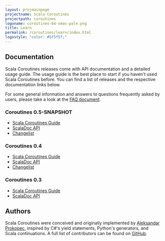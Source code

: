```yaml
---
layout: projmainpage
projectname: Scala Coroutines
projectpath: coroutines
logoname: coroutines-64-xmas-pale.png
title: Learn
permalink: /coroutines/learn/index.html
logostyle: "color: #5f5f5f;"
---
```



## Documentation

Scala Coroutines releases come with API documentation and a detailed usage guide.
The usage guide is the best place to start if you haven't used Scala Coroutines before.
You can find a list of releases and the respective documentation links below.

For some general information and answers to questions frequently asked by users,
please take a look at the [FAQ document](/coroutines/docs/faq/).


### Coroutines 0.5-SNAPSHOT

- [Scala Coroutines Guide](/coroutines/docs/0.5/101/)
- [ScalaDoc API](http://storm-enroute.com/apidocs/coroutines/0.5/api/)
- [Changelist](/coroutines/docs/0.5/changelist/)


### Coroutines 0.4

- [Scala Coroutines Guide](/coroutines/docs/0.4/101/)
- [ScalaDoc API](http://storm-enroute.com/apidocs/coroutines/0.4/api/)
- [Changelist](/coroutines/docs/0.4/changelist/)


### Coroutines 0.3

- [Scala Coroutines Guide](/coroutines/docs/0.3/101/)
- [ScalaDoc API](http://storm-enroute.com/apidocs/coroutines/0.3/api/)


## Authors

Scala Coroutines were conceived and originally implemented by
[Aleksandar Prokopec](https://github.com/axel22),
inspired by C\#'s yield statements, Python's generators,
and Scala continuations.
A full list of contributors can be found on
[GitHub](https://github.com/storm-enroute/coroutines/graphs/contributors).
